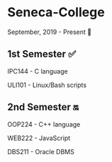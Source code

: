 # Seneca-College
September, 2019 - Present :school:

1st Semester :white_check_mark:
-------------------------------------
IPC144 - C language 

ULI101 - Linux/Bash scripts


2nd Semester :on:
-------------------------------------
OOP224 - C++ language

WEB222 - JavaScript

DBS211 - Oracle DBMS

